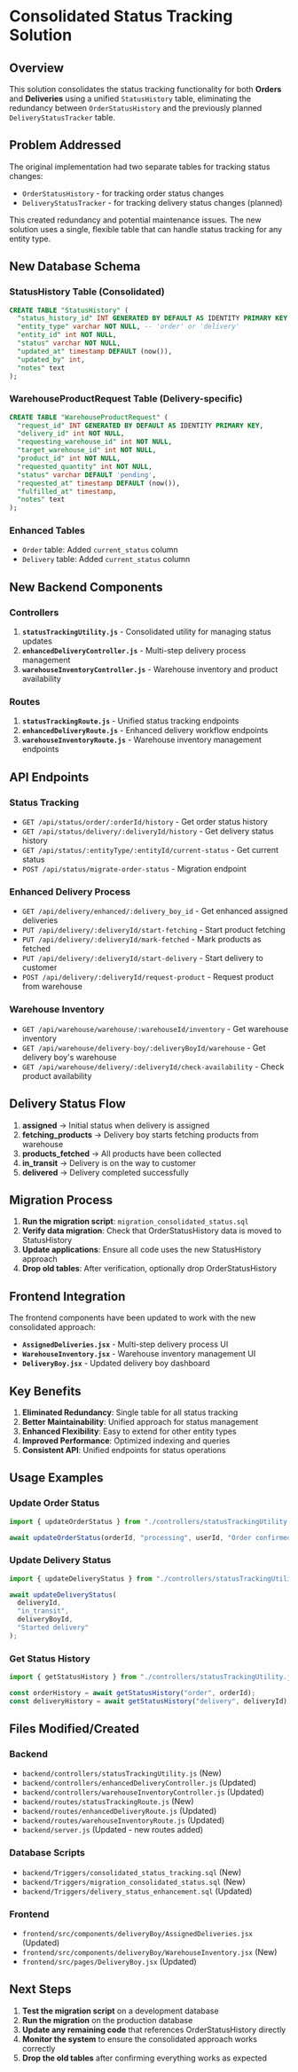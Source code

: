 # Consolidated Status Tracking Solution

## Overview

This solution consolidates the status tracking functionality for both **Orders** and **Deliveries** using a unified `StatusHistory` table, eliminating the redundancy between `OrderStatusHistory` and the previously planned `DeliveryStatusTracker` table.

## Problem Addressed

The original implementation had two separate tables for tracking status changes:

- `OrderStatusHistory` - for tracking order status changes
- `DeliveryStatusTracker` - for tracking delivery status changes (planned)

This created redundancy and potential maintenance issues. The new solution uses a single, flexible table that can handle status tracking for any entity type.

## New Database Schema

### StatusHistory Table (Consolidated)

```sql
CREATE TABLE "StatusHistory" (
  "status_history_id" INT GENERATED BY DEFAULT AS IDENTITY PRIMARY KEY,
  "entity_type" varchar NOT NULL, -- 'order' or 'delivery'
  "entity_id" int NOT NULL,
  "status" varchar NOT NULL,
  "updated_at" timestamp DEFAULT (now()),
  "updated_by" int,
  "notes" text
);
```

### WarehouseProductRequest Table (Delivery-specific)

```sql
CREATE TABLE "WarehouseProductRequest" (
  "request_id" INT GENERATED BY DEFAULT AS IDENTITY PRIMARY KEY,
  "delivery_id" int NOT NULL,
  "requesting_warehouse_id" int NOT NULL,
  "target_warehouse_id" int NOT NULL,
  "product_id" int NOT NULL,
  "requested_quantity" int NOT NULL,
  "status" varchar DEFAULT 'pending',
  "requested_at" timestamp DEFAULT (now()),
  "fulfilled_at" timestamp,
  "notes" text
);
```

### Enhanced Tables

- `Order` table: Added `current_status` column
- `Delivery` table: Added `current_status` column

## New Backend Components

### Controllers

1. **`statusTrackingUtility.js`** - Consolidated utility for managing status updates
2. **`enhancedDeliveryController.js`** - Multi-step delivery process management
3. **`warehouseInventoryController.js`** - Warehouse inventory and product availability

### Routes

1. **`statusTrackingRoute.js`** - Unified status tracking endpoints
2. **`enhancedDeliveryRoute.js`** - Enhanced delivery workflow endpoints
3. **`warehouseInventoryRoute.js`** - Warehouse inventory management endpoints

## API Endpoints

### Status Tracking

- `GET /api/status/order/:orderId/history` - Get order status history
- `GET /api/status/delivery/:deliveryId/history` - Get delivery status history
- `GET /api/status/:entityType/:entityId/current-status` - Get current status
- `POST /api/status/migrate-order-status` - Migration endpoint

### Enhanced Delivery Process

- `GET /api/delivery/enhanced/:delivery_boy_id` - Get enhanced assigned deliveries
- `PUT /api/delivery/:deliveryId/start-fetching` - Start product fetching
- `PUT /api/delivery/:deliveryId/mark-fetched` - Mark products as fetched
- `PUT /api/delivery/:deliveryId/start-delivery` - Start delivery to customer
- `POST /api/delivery/:deliveryId/request-product` - Request product from warehouse

### Warehouse Inventory

- `GET /api/warehouse/warehouse/:warehouseId/inventory` - Get warehouse inventory
- `GET /api/warehouse/delivery-boy/:deliveryBoyId/warehouse` - Get delivery boy's warehouse
- `GET /api/warehouse/delivery/:deliveryId/check-availability` - Check product availability

## Delivery Status Flow

1. **assigned** → Initial status when delivery is assigned
2. **fetching_products** → Delivery boy starts fetching products from warehouse
3. **products_fetched** → All products have been collected
4. **in_transit** → Delivery is on the way to customer
5. **delivered** → Delivery completed successfully

## Migration Process

1. **Run the migration script**: `migration_consolidated_status.sql`
2. **Verify data migration**: Check that OrderStatusHistory data is moved to StatusHistory
3. **Update applications**: Ensure all code uses the new StatusHistory approach
4. **Drop old tables**: After verification, optionally drop OrderStatusHistory

## Frontend Integration

The frontend components have been updated to work with the new consolidated approach:

- **`AssignedDeliveries.jsx`** - Multi-step delivery process UI
- **`WarehouseInventory.jsx`** - Warehouse inventory management UI
- **`DeliveryBoy.jsx`** - Updated delivery boy dashboard

## Key Benefits

1. **Eliminated Redundancy**: Single table for all status tracking
2. **Better Maintainability**: Unified approach for status management
3. **Enhanced Flexibility**: Easy to extend for other entity types
4. **Improved Performance**: Optimized indexing and queries
5. **Consistent API**: Unified endpoints for status operations

## Usage Examples

### Update Order Status

```javascript
import { updateOrderStatus } from "./controllers/statusTrackingUtility.js";

await updateOrderStatus(orderId, "processing", userId, "Order confirmed");
```

### Update Delivery Status

```javascript
import { updateDeliveryStatus } from "./controllers/statusTrackingUtility.js";

await updateDeliveryStatus(
  deliveryId,
  "in_transit",
  deliveryBoyId,
  "Started delivery"
);
```

### Get Status History

```javascript
import { getStatusHistory } from "./controllers/statusTrackingUtility.js";

const orderHistory = await getStatusHistory("order", orderId);
const deliveryHistory = await getStatusHistory("delivery", deliveryId);
```

## Files Modified/Created

### Backend

- `backend/controllers/statusTrackingUtility.js` (New)
- `backend/controllers/enhancedDeliveryController.js` (Updated)
- `backend/controllers/warehouseInventoryController.js` (Updated)
- `backend/routes/statusTrackingRoute.js` (New)
- `backend/routes/enhancedDeliveryRoute.js` (Updated)
- `backend/routes/warehouseInventoryRoute.js` (Updated)
- `backend/server.js` (Updated - new routes added)

### Database Scripts

- `backend/Triggers/consolidated_status_tracking.sql` (New)
- `backend/Triggers/migration_consolidated_status.sql` (New)
- `backend/Triggers/delivery_status_enhancement.sql` (Updated)

### Frontend

- `frontend/src/components/deliveryBoy/AssignedDeliveries.jsx` (Updated)
- `frontend/src/components/deliveryBoy/WarehouseInventory.jsx` (New)
- `frontend/src/pages/DeliveryBoy.jsx` (Updated)

## Next Steps

1. **Test the migration script** on a development database
2. **Run the migration** on the production database
3. **Update any remaining code** that references OrderStatusHistory directly
4. **Monitor the system** to ensure the consolidated approach works correctly
5. **Drop the old tables** after confirming everything works as expected
